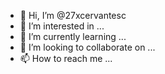 - 👋 Hi, I’m @27xcervantesc
- 👀 I’m interested in ...
- 🌱 I’m currently learning ...
- 💞️ I’m looking to collaborate on ...
- 📫 How to reach me ...

<!---
27xcervantesc/27xcervantesc is a ✨ special ✨ repository because its `README.md` (this file) appears on your GitHub profile.
You can click the Preview link to take a look at your changes.
--->
